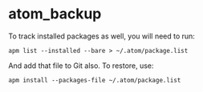 # atom_backup
To track installed packages as well, you will need to run:
```
apm list --installed --bare > ~/.atom/package.list
```
And add that file to Git also. To restore, use:
```
apm install --packages-file ~/.atom/package.list
```
